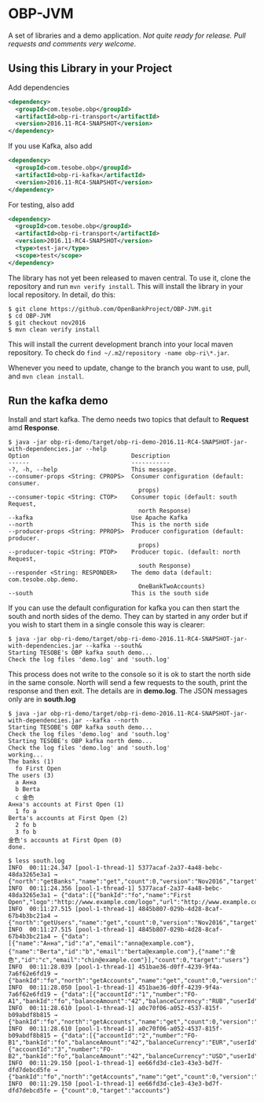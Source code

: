 # OBP-JVM
A set of libraries and a demo application.
*Not quite ready for release.* *Pull requests and comments very welcome*.

## Using this Library in your Project

Add dependencies

```xml
<dependency>
  <groupId>com.tesobe.obp</groupId>
  <artifactId>obp-ri-transport</artifactId>
  <version>2016.11-RC4-SNAPSHOT</version>
</dependency>
```
If you use Kafka, also add

```xml
<dependency>
  <groupId>com.tesobe.obp</groupId>
  <artifactId>obp-ri-kafka</artifactId>
  <version>2016.11-RC4-SNAPSHOT</version>
</dependency>
```

For testing, also add

```xml
<dependency>
  <groupId>com.tesobe.obp</groupId>
  <artifactId>obp-ri-transport</artifactId>
  <version>2016.11-RC4-SNAPSHOT</version>
  <type>test-jar</type>
  <scope>test</scope>
</dependency>
```

The library has not yet been released to maven central. To use it, clone the repository and run `mvn verify install`. 
This will install the library in your local repository. In detail, do this:

```
$ git clone https://github.com/OpenBankProject/OBP-JVM.git
$ cd OBP-JVM
$ git checkout nov2016
$ mvn clean verify install
```

This will install the current development branch into your local maven repository.
To check do `find ~/.m2/repository -name obp-ri\*.jar`.

Whenever you need to update, change to the branch you want to use, pull, and `mvn clean install`.

## Run the kafka demo

Install and start kafka. The demo needs two topics that default to **Request** amd **Response**.

```
$ java -jar obp-ri-demo/target/obp-ri-demo-2016.11-RC4-SNAPSHOT-jar-with-dependencies.jar --help
Option                             Description                                 
------                             -----------                                 
-?, -h, --help                     This message.                               
--consumer-props <String: CPROPS>  Consumer configuration (default: consumer.  
                                     props)                                    
--consumer-topic <String: CTOP>    Consumer topic (default: south Request,     
                                     north Response)                           
--kafka                            Use Apache Kafka                            
--north                            This is the north side                      
--producer-props <String: PPROPS>  Producer configuration (default: producer.  
                                     props)                                    
--producer-topic <String: PTOP>    Producer topic. (default: north Request,    
                                     south Response)                           
--responder <String: RESPONDER>    The demo data (default: com.tesobe.obp.demo.
                                     OneBankTwoAccounts)                       
--south                            This is the south side                          
```

If you can use the default configuration for kafka you can then start the south and north sides of the demo.
They can by started in any order but if you wish to start them in a single console this way is clearer:

```
$ java -jar obp-ri-demo/target/obp-ri-demo-2016.11-RC4-SNAPSHOT-jar-with-dependencies.jar --kafka --south&
Starting TESOBE's OBP kafka south demo...
Check the log files 'demo.log' and 'south.log'
```
This process does not write to the console so it is ok to start the north side in the same console. 
North will send a few requests to the south, print the response and then exit. 
The details are in **demo.log**. 
The JSON messages only are in **south.log**

```
$ java -jar obp-ri-demo/target/obp-ri-demo-2016.11-RC4-SNAPSHOT-jar-with-dependencies.jar --kafka --north
Starting TESOBE's OBP kafka south demo...
Check the log files 'demo.log' and 'south.log'
Starting TESOBE's OBP kafka north demo...
Check the log files 'demo.log' and 'south.log'
working...
The banks (1)
  fo First Open
The users (3)
  a Анна
  b Berta
  c 金色
Анна's accounts at First Open (1)
  1 fo a
Berta's accounts at First Open (2)
  2 fo b
  3 fo b
金色's accounts at First Open (0)
done.
```
```
$ less south.log
INFO  00:11:24.347 [pool-1-thread-1] 5377acaf-2a37-4a48-bebc-48da3265e3a1 → {"north":"getBanks","name":"get","count":0,"version":"Nov2016","target":"banks"}
INFO  00:11:24.356 [pool-1-thread-1] 5377acaf-2a37-4a48-bebc-48da3265e3a1 ← {"data":[{"bankId":"fo","name":"First Open","logo":"http://www.example.com/logo","url":"http://www.example.com/"}],"count":0,"target":"banks"}
INFO  00:11:27.515 [pool-1-thread-1] 4845b807-029b-4d28-8caf-67b4b3bc21a4 → {"north":"getUsers","name":"get","count":0,"version":"Nov2016","target":"users"}
INFO  00:11:27.515 [pool-1-thread-1] 4845b807-029b-4d28-8caf-67b4b3bc21a4 ← {"data":[{"name":"Анна","id":"a","email":"anna@example.com"},{"name":"Berta","id":"b","email":"berta@example.com"},{"name":"金色","id":"c","email":"chin@example.com"}],"count":0,"target":"users"}
INFO  00:11:28.039 [pool-1-thread-1] 451bae36-d0ff-4239-9f4a-7a6f62e6fd19 → {"bankId":"fo","north":"getAccounts","name":"get","count":0,"version":"Nov2016","userId":"a","target":"accounts"}
INFO  00:11:28.050 [pool-1-thread-1] 451bae36-d0ff-4239-9f4a-7a6f62e6fd19 ← {"data":[{"accountId":"1","number":"FO-A1","bankId":"fo","balanceAmount":"42","balanceCurrency":"RUB","userId":"a"}],"count":0,"target":"accounts"}
INFO  00:11:28.610 [pool-1-thread-1] a0c70f06-a052-4537-815f-b09abdf8b815 → {"bankId":"fo","north":"getAccounts","name":"get","count":0,"version":"Nov2016","userId":"b","target":"accounts"}
INFO  00:11:28.610 [pool-1-thread-1] a0c70f06-a052-4537-815f-b09abdf8b815 ← {"data":[{"accountId":"2","number":"FO-B1","bankId":"fo","balanceAmount":"42","balanceCurrency":"EUR","userId":"b"},{"accountId":"3","number":"FO-B2","bankId":"fo","balanceAmount":"42","balanceCurrency":"USD","userId":"b"}],"count":0,"target":"accounts"}
INFO  00:11:29.150 [pool-1-thread-1] ee66fd3d-c1e3-43e3-bd7f-dfd7debcd5fe → {"bankId":"fo","north":"getAccounts","name":"get","count":0,"version":"Nov2016","userId":"c","target":"accounts"}
INFO  00:11:29.150 [pool-1-thread-1] ee66fd3d-c1e3-43e3-bd7f-dfd7debcd5fe ← {"count":0,"target":"accounts"}
```




